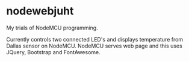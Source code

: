 # nodewebjuht
My trials of NodeMCU programming.

Currently controls two connected LED's and displays temperature from Dallas sensor on NodeMCU. NodeMCU serves web page and this uses JQuery, Bootstrap and FontAwesome.
